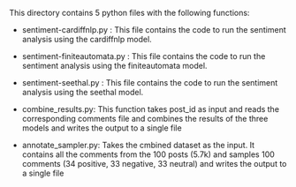 This directory contains 5 python files with the following functions:

- sentiment-cardiffnlp.py : This file contains the code to run the sentiment analysis using the cardiffnlp model. 

- sentiment-finiteautomata.py : This file contains the code to run the sentiment analysis using the finiteautomata model.

- sentiment-seethal.py : This file contains the code to run the sentiment analysis using the seethal model.

- combine_results.py: This function takes post_id as input and reads the corresponding comments file and combines the results of the three models and writes the output to a single file  

- annotate_sampler.py: Takes the cmbined dataset as the input. It contains all the comments from the 100 posts (5.7k) and samples 100 comments (34 positive, 33 negative, 33 neutral) and writes the output to a single file  